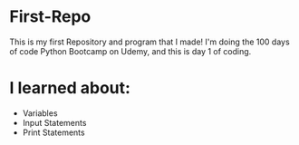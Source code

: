# First-Repo

This is my first Repository and program that I made! 
I'm doing the 100 days of code Python Bootcamp on Udemy, and this is day 1 of coding. 

# I learned about:
- Variables
- Input Statements
- Print Statements
